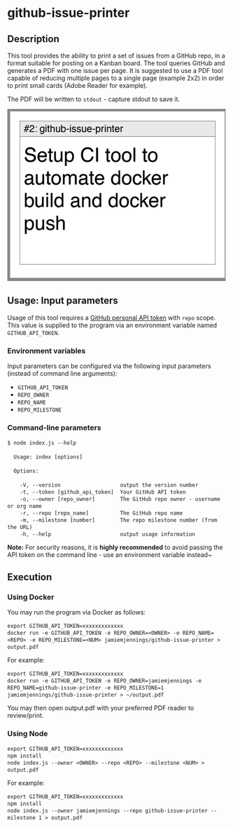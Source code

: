 # github-issue-printer


## Description

This tool provides the ability to print a set of issues from a GitHub repo, in a format suitable for posting on a Kanban board. The tool queries GitHub and generates a PDF with one issue per page. It is suggested to use a PDF tool capable of reducing multiple pages to a single page (example 2x2) in order to print small cards (Adobe Reader for example).

The PDF will be written to `stdout` - capture stdout to save it.

![Example Issue Card](./example-issue-card.png)

## Usage: Input parameters

Usage of this tool requires a [GitHub personal API token](https://help.github.com/articles/creating-a-personal-access-token-for-the-command-line/) with `repo` scope. This value is supplied to the program via an environment variable named `GITHUB_API_TOKEN`.

### Environment variables

Input parameters can be configured via the following input parameters (instead of command line arguments):
- `GITHUB_API_TOKEN`
- `REPO_OWNER`
- `REPO_NAME`
- `REPO_MILESTONE`

### Command-line parameters

```console
$ node index.js --help

  Usage: index [options]

  Options:

    -V, --version                   output the version number
    -t, --token [github_api_token]  Your GitHub API token
    -o, --owner [repo_owner]        The GitHub repo owner - username or org name
    -r, --repo [repo_name]          The GitHub repo name
    -m, --milestone [number]        The repo milestone number (from the URL)
    -h, --help                      output usage information
```
**Note:** For security reasons, it is **highly recommended** to avoid passing the API token on the command line - use an environment variable instead~

## Execution

### Using Docker

You may run the program via Docker as follows:

```console
export GITHUB_API_TOKEN=xxxxxxxxxxxxx
docker run -e GITHUB_API_TOKEN -e REPO_OWNER=<OWNER> -e REPO_NAME=<REPO> -e REPO_MILESTONE=<NUM> jamiemjennings/github-issue-printer > output.pdf
```

For example:
```console
export GITHUB_API_TOKEN=xxxxxxxxxxxxx
docker run -e GITHUB_API_TOKEN -e REPO_OWNER=jamiemjennings -e REPO_NAME=github-issue-printer -e REPO_MILESTONE=1 jamiemjennings/github-issue-printer > ~/output.pdf
```

You may then open output.pdf with your preferred PDF reader to review/print.

### Using Node

```console
export GITHUB_API_TOKEN=xxxxxxxxxxxxx
npm install
node index.js --owner <OWNER> --repo <REPO> --milestone <NUM> > output.pdf
```

For example:
```console
export GITHUB_API_TOKEN=xxxxxxxxxxxxx
npm install
node index.js --owner jamiemjennings --repo github-issue-printer --milestone 1 > output.pdf
```